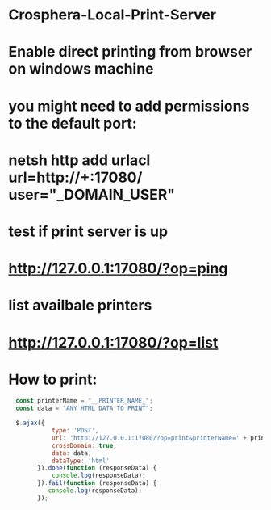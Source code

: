 # Crosphera-Local-Print-Server

# Enable direct printing from browser on windows machine 

# you might need to add permissions to the default port:
# netsh http add urlacl url=http://+:17080/ user="_DOMAIN\_USER"

# test if print server is up
# http://127.0.0.1:17080/?op=ping
# list availbale printers
# http://127.0.0.1:17080/?op=list

# How to print: 
```javascript
  const printerName = "__PRINTER_NAME_";
  const data = "ANY HTML DATA TO PRINT";

  $.ajax({
            type: 'POST',
            url: 'http://127.0.0.1:17080/?op=print&printerName=' + printerName,
            crossDomain: true,
            data: data,
            dataType: 'html'
        }).done(function (responseData) {
            console.log(responseData);
        }).fail(function (responseData) {
           console.log(responseData);
        });
```